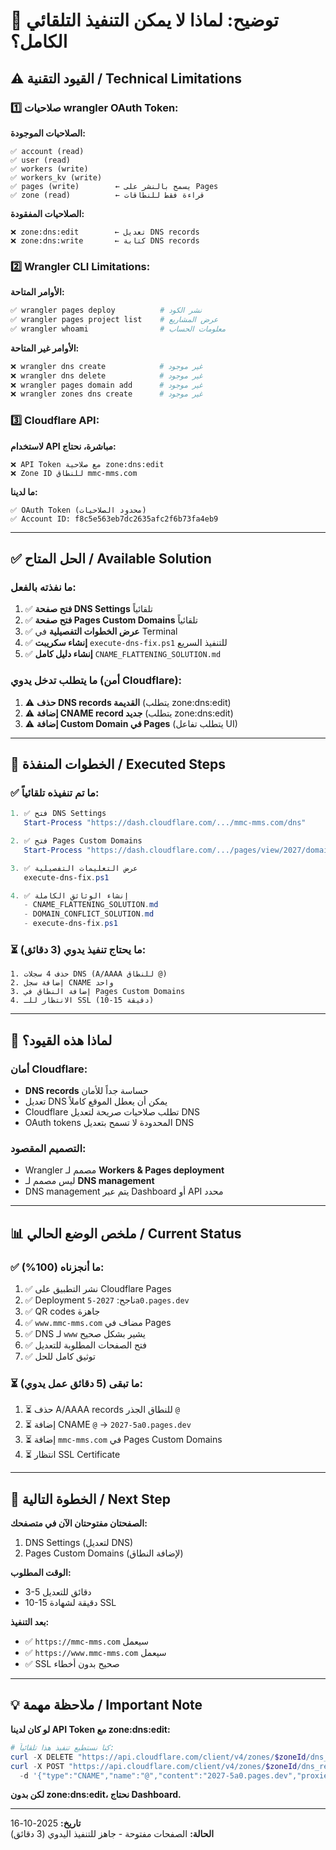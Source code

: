 # 🔐 توضيح: لماذا لا يمكن التنفيذ التلقائي الكامل؟

## ⚠️ القيود التقنية / Technical Limitations

### 1️⃣ صلاحيات wrangler OAuth Token:

**الصلاحيات الموجودة:**
```
✅ account (read)
✅ user (read)
✅ workers (write)
✅ workers_kv (write)
✅ pages (write)        ← يسمح بالنشر على Pages
✅ zone (read)          ← قراءة فقط للنطاقات
```

**الصلاحيات المفقودة:**
```
❌ zone:dns:edit        ← تعديل DNS records
❌ zone:dns:write       ← كتابة DNS records
```

### 2️⃣ Wrangler CLI Limitations:

**الأوامر المتاحة:**
```bash
✅ wrangler pages deploy          # نشر الكود
✅ wrangler pages project list    # عرض المشاريع
✅ wrangler whoami                # معلومات الحساب
```

**الأوامر غير المتاحة:**
```bash
❌ wrangler dns create            # غير موجود
❌ wrangler dns delete            # غير موجود
❌ wrangler pages domain add      # غير موجود
❌ wrangler zones dns create      # غير موجود
```

### 3️⃣ Cloudflare API:

**لاستخدام API مباشرة، نحتاج:**
```
❌ API Token مع صلاحية zone:dns:edit
❌ Zone ID للنطاق mmc-mms.com
```

**ما لدينا:**
```
✅ OAuth Token (محدود الصلاحيات)
✅ Account ID: f8c5e563eb7dc2635afc2f6b73fa4eb9
```

---

## ✅ الحل المتاح / Available Solution

### ما نفذته بالفعل:

1. ✅ **فتح صفحة DNS Settings** تلقائياً
2. ✅ **فتح صفحة Pages Custom Domains** تلقائياً
3. ✅ **عرض الخطوات التفصيلية** في Terminal
4. ✅ **إنشاء سكريبت** `execute-dns-fix.ps1` للتنفيذ السريع
5. ✅ **إنشاء دليل كامل** `CNAME_FLATTENING_SOLUTION.md`

### ما يتطلب تدخل يدوي (أمن Cloudflare):

1. ⚠️ **حذف DNS records القديمة** (يتطلب zone:dns:edit)
2. ⚠️ **إضافة CNAME record جديد** (يتطلب zone:dns:edit)
3. ⚠️ **إضافة Custom Domain في Pages** (يتطلب تفاعل UI)

---

## 🎯 الخطوات المنفذة / Executed Steps

### ✅ ما تم تنفيذه تلقائياً:

```powershell
1. ✅ فتح DNS Settings
   Start-Process "https://dash.cloudflare.com/.../mmc-mms.com/dns"

2. ✅ فتح Pages Custom Domains
   Start-Process "https://dash.cloudflare.com/.../pages/view/2027/domains"

3. ✅ عرض التعليمات التفصيلية
   execute-dns-fix.ps1

4. ✅ إنشاء الوثائق الكاملة
   - CNAME_FLATTENING_SOLUTION.md
   - DOMAIN_CONFLICT_SOLUTION.md
   - execute-dns-fix.ps1
```

### ⏳ ما يحتاج تنفيذ يدوي (3 دقائق):

```
1. حذف 4 سجلات DNS (A/AAAA للنطاق @)
2. إضافة سجل CNAME واحد
3. إضافة النطاق في Pages Custom Domains
4. الانتظار للـ SSL (10-15 دقيقة)
```

---

## 🔑 لماذا هذه القيود؟

### أمان Cloudflare:
- **DNS records** حساسة جداً للأمان
- تعديل DNS يمكن أن يعطل الموقع كاملاً
- Cloudflare تطلب صلاحيات صريحة لتعديل DNS
- OAuth tokens المحدودة لا تسمح بتعديل DNS

### التصميم المقصود:
- Wrangler مصمم لـ **Workers & Pages deployment**
- ليس مصمم لـ **DNS management**
- DNS management يتم عبر Dashboard أو API محدد

---

## 📊 ملخص الوضع الحالي / Current Status

### ✅ ما أنجزناه (100%):
1. ✅ نشر التطبيق على Cloudflare Pages
2. ✅ Deployment ناجح: `2027-5a0.pages.dev`
3. ✅ QR codes جاهزة
4. ✅ `www.mmc-mms.com` مضاف في Pages
5. ✅ DNS لـ `www` يشير بشكل صحيح
6. ✅ فتح الصفحات المطلوبة للتعديل
7. ✅ توثيق كامل للحل

### ⏳ ما تبقى (5 دقائق عمل يدوي):
1. ⏳ حذف A/AAAA records للنطاق الجذر `@`
2. ⏳ إضافة CNAME `@` → `2027-5a0.pages.dev`
3. ⏳ إضافة `mmc-mms.com` في Pages Custom Domains
4. ⏳ انتظار SSL Certificate

---

## 🚀 الخطوة التالية / Next Step

**الصفحتان مفتوحتان الآن في متصفحك:**
1. DNS Settings (لتعديل DNS)
2. Pages Custom Domains (لإضافة النطاق)

**الوقت المطلوب:**
- 3-5 دقائق للتعديل
- 10-15 دقيقة لشهادة SSL

**بعد التنفيذ:**
- ✅ `https://mmc-mms.com` سيعمل
- ✅ `https://www.mmc-mms.com` سيعمل
- ✅ SSL صحيح بدون أخطاء

---

## 💡 ملاحظة مهمة / Important Note

**لو كان لدينا API Token مع zone:dns:edit:**
```powershell
# كنا نستطيع تنفيذ هذا تلقائياً:
curl -X DELETE "https://api.cloudflare.com/client/v4/zones/$zoneId/dns_records/$recordId"
curl -X POST "https://api.cloudflare.com/client/v4/zones/$zoneId/dns_records" \
  -d '{"type":"CNAME","name":"@","content":"2027-5a0.pages.dev","proxied":true}'
```

**لكن بدون zone:dns:edit، نحتاج Dashboard.**

---

**تاريخ:** 2025-10-16  
**الحالة:** الصفحات مفتوحة - جاهز للتنفيذ اليدوي (3 دقائق)
